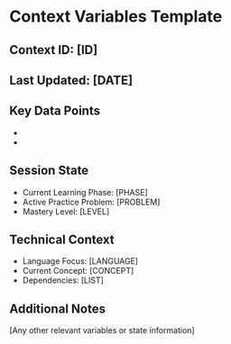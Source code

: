 # Context Variables Template

## Context ID: [ID]
## Last Updated: [DATE]

## Key Data Points
- [Variable 1]: [Value]
- [Variable 2]: [Value]

## Session State
- Current Learning Phase: [PHASE]
- Active Practice Problem: [PROBLEM]
- Mastery Level: [LEVEL]

## Technical Context
- Language Focus: [LANGUAGE]
- Current Concept: [CONCEPT]
- Dependencies: [LIST]

## Additional Notes
[Any other relevant variables or state information]